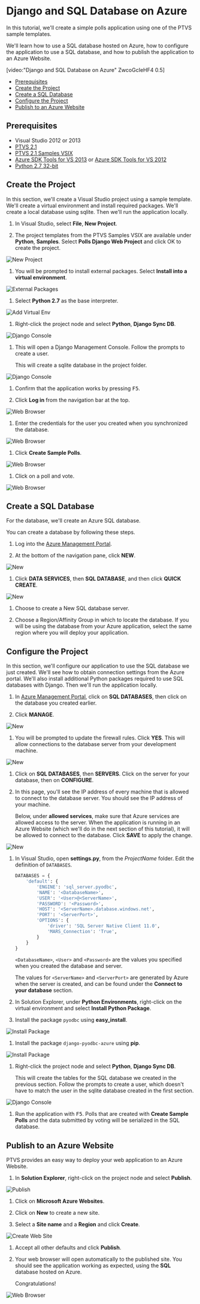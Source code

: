 Django and SQL Database on Azure
================================

In this tutorial, we'll create a simple polls application using one of the 
PTVS sample templates.

We'll learn how to use a SQL database hosted on Azure, how to configure the 
application to use a SQL database, and how to publish the application to an 
Azure Website.

[video:"Django and SQL Database on Azure" ZwcoGcIeHF4 0.5]

+ [Prerequisites](#prerequisites)
+ [Create the Project](#create-the-project)
+ [Create a SQL Database](#create-a-sql-database)
+ [Configure the Project](#configure-the-project)
+ [Publish to an Azure Website](#publish-to-an-azure-website)


## Prerequisites

 - Visual Studio 2012 or 2013
 - [PTVS 2.1](https://pytools.codeplex.com/releases/view/109707)
 - [PTVS 2.1 Samples VSIX](https://pytools.codeplex.com/releases/view/109707)
 - [Azure SDK Tools for VS 2013](http://go.microsoft.com/fwlink/p/?linkid=323510) or 
   [Azure SDK Tools for VS 2012](http://go.microsoft.com/fwlink/p/?linkid=323511)
 - [Python 2.7 32-bit](https://www.python.org/ftp/python/2.7.8/python-2.7.8.msi)


## Create the Project

In this section, we'll create a Visual Studio project using a sample template. 
We'll create a virtual environment and install required packages.  We'll create 
a local database using sqlite.  Then we'll run the application locally.

1. In Visual Studio, select **File**, **New Project**.

1. The project templates from the PTVS Samples VSIX are available under 
   **Python**, **Samples**.  Select **Polls Django Web Project** and click OK 
   to create the project.

  ![New Project](Images/PollsDjangoNewProject.png)

1. You will be prompted to install external packages.  Select **Install into a 
   virtual environment**.

  ![External Packages](Images/PollsDjangoExternalPackages.png)

1. Select **Python 2.7** as the base interpreter.

  ![Add Virtual Env](Images/PollsCommonAddVirtualEnv.png)

1. Right-click the project node and select **Python**, **Django Sync DB**.

  ![Django Console](Images/PollsDjangoSyncDB.png)

1. This will open a Django Management Console.  Follow the prompts to create a 
   user.

   This will create a sqlite database in the project folder.

  ![Django Console](Images/PollsDjangoConsole.png)

1. Confirm that the application works by pressing <kbd>F5</kbd>.

1. Click **Log in** from the navigation bar at the top.

  ![Web Browser](Images/PollsDjangoCommonBrowserLocalMenu.png)

1. Enter the credentials for the user you created when you synchronized the 
   database.

  ![Web Browser](Images/PollsDjangoCommonBrowserLocalLogin.png)

1. Click **Create Sample Polls**.

  ![Web Browser](Images/PollsDjangoCommonBrowserNoPolls.png)

1. Click on a poll and vote.

  ![Web Browser](Images/PollsDjangoSqliteBrowser.png)


## Create a SQL Database

For the database, we'll create an Azure SQL database.

You can create a database by following these steps.

1. Log into the [Azure Management Portal](https://manage.windowsazure.com).

1. At the bottom of the navigation pane, click **NEW**.

  ![New](Images/PollsCommonAzurePlusNew.png)

1. Click **DATA SERVICES**, then **SQL DATABASE**, and then click **QUICK CREATE**.

  ![New](Images/PollsDjangoSqlCreate.png)

1. Choose to create a New SQL database server.

1. Choose a Region/Affinity Group in which to locate the database. If you will 
   be using the database from your Azure application, select the same region 
   where you will deploy your application.


## Configure the Project

In this section, we'll configure our application to use the SQL database 
we just created.  We'll see how to obtain connection settings from the Azure 
portal.  We'll also install additional Python packages required to use SQL 
databases with Django.  Then we'll run the application locally.

1. In [Azure Management Portal](https://manage.windowsazure.com), click on 
   **SQL DATABASES**, then click on the database you created earlier.

1. Click **MANAGE**.

  ![New](Images/PollsDjangoSqlManage.png)

1. You will be prompted to update the firewall rules. Click **YES**.  This 
   will allow connections to the database server from your development machine.

  ![New](Images/PollsDjangoSqlUpdateFirewall.png)

1. Click on **SQL DATABASES**, then **SERVERS**.  Click on the server for your 
   database, then on **CONFIGURE**.

1. In this page, you'll see the IP address of every machine that is allowed to 
   connect to the database server.  You should see the IP address of your 
   machine.

   Below, under **allowed services**, make sure that Azure services are allowed 
   access to the server.  When the application is running in an Azure Website 
   (which we'll do in the next section of this tutorial), it will be allowed 
   to connect to the database.  Click **SAVE** to apply the change.

  ![New](Images/PollsDjangoSqlAllowedServices.png)

1. In Visual Studio, open **settings.py**, from the *ProjectName* folder.
   Edit the definition of `DATABASES`.

    ```python
    DATABASES = {
        'default': {
            'ENGINE': 'sql_server.pyodbc',
            'NAME': '<DatabaseName>',
            'USER': '<User>@<ServerName>',
            'PASSWORD': '<Password>',
            'HOST': '<ServerName>.database.windows.net',
            'PORT': '<ServerPort>',
            'OPTIONS': {
                'driver': 'SQL Server Native Client 11.0',
                'MARS_Connection': 'True',
            }
        }
    }
    ```

   `<DatabaseName>`, `<User>` and `<Password>` are the values you specified 
   when you created the database and server.

   The values for `<ServerName>` and `<ServerPort>` are generated by Azure 
   when the server is created, and can be found under the **Connect to your 
   database** section.

1. In Solution Explorer, under **Python Environments**, right-click on the 
   virtual environment and select **Install Python Package**.

1. Install the package `pyodbc` using **easy_install**.

  ![Install Package](Images/PollsDjangoSqlInstallPackagePyodbc.png)

1. Install the package `django-pyodbc-azure` using **pip**.

  ![Install Package](Images/PollsDjangoSqlInstallPackageDjangoPyodbcAzure.png)

1. Right-click the project node and select **Python**, **Django Sync DB**.  

   This will create the tables for the SQL database we created in the 
   previous section.  Follow the prompts to create a user, which doesn't have 
   to match the user in the sqlite database created in the first section.

  ![Django Console](Images/PollsDjangoConsole.png)

1. Run the application with <kbd>F5</kbd>.  Polls that are created with 
   **Create Sample Polls** and the data submitted by voting will be serialized 
   in the SQL database.


## Publish to an Azure Website

PTVS provides an easy way to deploy your web application to an Azure Website.

1. In **Solution Explorer**, right-click on the project node and select 
   **Publish**.

  ![Publish](Images/PollsCommonPublishWebSiteDialog.png)

1. Click on **Microsoft Azure Websites**.

1. Click on **New** to create a new site.

1. Select a **Site name** and a **Region** and click **Create**.

  ![Create Web Site](Images/PollsCommonCreateWebSite.png)

1. Accept all other defaults and click **Publish**.

1. Your web browser will open automatically to the published site.  You should 
   see the application working as expected, using the **SQL** database 
   hosted on Azure.

   Congratulations!

  ![Web Browser](Images/PollsDjangoAzureBrowser.png)
